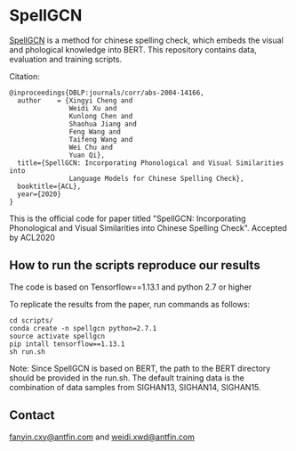 # SpellGCN

[SpellGCN](https://arxiv.org/abs/2004.14166) is a method for chinese spelling check, which embeds the visual and phological knowledge into BERT.
This repository contains data, evaluation and training scripts.

Citation:

```
@inproceedings{DBLP:journals/corr/abs-2004-14166,
  author    = {Xingyi Cheng and
               Weidi Xu and
               Kunlong Chen and
               Shaohua Jiang and
               Feng Wang and
               Taifeng Wang and
               Wei Chu and
               Yuan Qi},
  title={SpellGCN: Incorporating Phonological and Visual Similarities into
               Language Models for Chinese Spelling Check},
  booktitle={ACL},
  year={2020}
}

```
This is the official code for paper titled "SpellGCN: Incorporating Phonological and Visual Similarities into Chinese Spelling Check". Accepted by ACL2020

## How to run the scripts reproduce our results

The code is based on Tensorflow==1.13.1 and python 2.7 or higher

To replicate the results from the paper, run commands as follows:

```
cd scripts/
conda create -n spellgcn python=2.7.1
source activate spellgcn
pip intall tensorflow==1.13.1
sh run.sh
```

Note: Since SpellGCN is based on BERT, the path to the BERT directory should be provided in the run.sh.
The default training data is the combination of data samples from SIGHAN13, SIGHAN14, SIGHAN15.

## Contact
fanyin.cxy@antfin.com and weidi.xwd@antfin.com

